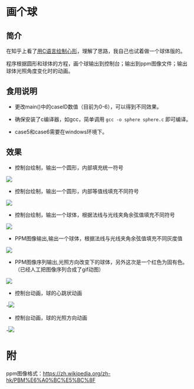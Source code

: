 #  画个球
## 简介
在知乎上看了[用C语言绘制心形](https://www.zhihu.com/question/20187195/answer/34873279)，理解了思路，我自己也试着做一个球体版的。

程序根据圆形和球体的方程，画个球输出到控制台；输出到ppm图像文件；输出球体光照角度变化时的动画。

## 食用说明
- 更改main()中的caseID数值（目前为0-6），可以得到不同效果。

- 确保安装了c编译器，如gcc，简单调用 `gcc -o sphere sphere.c` 即可编译。

- case5和case6需要在windows环境下。

## 效果
- 控制台绘制，输出一个圆形，内部填充统一符号

![ ](case0.png)  

- 控制台绘制，输出一个圆形，内部等值线填充不同符号

![ ](case1.png)  

- 控制台绘制，输出一个球体，根据法线与光线夹角余弦值填充不同符号

![ ](case2.png)  

- PPM图像输出,输出一个球体，根据法线与光线夹角余弦值填充不同灰度值

![ ](case3.ppm)  

- PPM图像序列输出,光照方向改变下的球体，另外这次是一个红色为固有色。
 （已经人工把图像序列合成了gif动图）

![ ](case4.gif)  

- 控制台动画，球的心跳状动画
 
-![ ](case5.gif)  

- 控制台动画，球的光照方向动画
 
-![ ](case6.gif)  


# 附
ppm图像格式：https://zh.wikipedia.org/zh-hk/PBM%E6%A0%BC%E5%BC%8F



